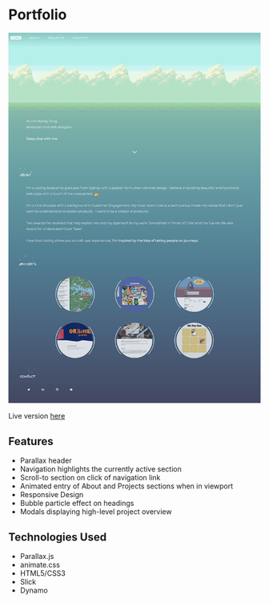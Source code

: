 # Portfolio

![Portfolio Screenshot](https://github.com/amandytang/amandytang.github.io/blob/master/css/images/fullpagecapture.png)
<br/>

Live version [here](https://amandytang.github.io/)  

## Features
* Parallax header
* Navigation highlights the currently active section
* Scroll-to section on click of navigation link
* Animated entry of About and Projects sections when in viewport
* Responsive Design
* Bubble particle effect on headings
* Modals displaying high-level project overview

## Technologies Used

* Parallax.js
* animate.css
* HTML5/CSS3
* Slick
* Dynamo
